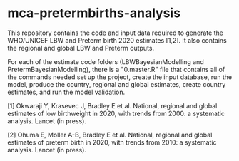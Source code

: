 # mca-pretermbirths-analysis

This repository contains the code and input data required to generate the WHO/UNICEF LBW and Preterm birth 2020 estimates [1,2].
It also contains the regional and global LBW and Preterm outputs.

For each of the estimate code folders (LBWBayesianModelling and PretermBayesianModelling), there is a "0.master.R" file that contains all of the commands needed set up the project, create the input database, run the model, produce the country, regional and global estimates, create country estimates, and run the model validation.

[1]  Okwaraji Y, Krasevec J, Bradley E et al. National, regional and global estimates of low birthweight in 2020, with trends from 2000: a systematic analysis. Lancet (in press).

[2] Ohuma E, Moller A-B, Bradley E et al. National, regional and global estimates of preterm birth in 2020, with trends from 2010: a systematic analysis. Lancet (in press).

